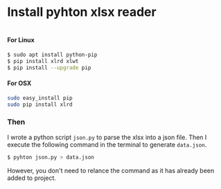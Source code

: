 # Install pyhton xlsx reader
#
#### For Linux
```sh
$ sudo apt install python-pip
$ pip install xlrd xlwt
$ pip install --upgrade pip
```

#### For OSX
```sh
sudo easy_install pip
sudo pip install xlrd
```

### Then
I wrote a python script `json.py` to parse the xlsx into a json file. Then I execute the following command in the terminal to generate `data.json`.
```sh
$ pyhton json.py > data.json
```
However, you don't need to relance the command as it has already been added to project.